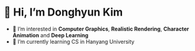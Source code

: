 # 👋 Hi, I’m Donghyun Kim
- 👀 I’m interested in **Computer Graphics**, **Realistic Rendering**, **Character Animation** and **Deep Learning**
- 🌱 I’m currently learning CS in Hanyang University

<!---
nalalisa/nalalisa is a ✨ special ✨ repository because its `README.md` (this file) appears on your GitHub profile.
You can click the Preview link to take a look at your changes.
--->
